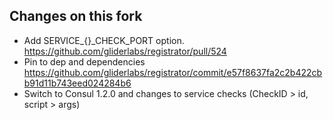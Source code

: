 ## Changes on this fork

* Add SERVICE_{}_CHECK_PORT option. https://github.com/gliderlabs/registrator/pull/524
* Pin to dep and dependencies https://github.com/gliderlabs/registrator/commit/e57f8637fa2c2b422cbb91d11b743eed024284b6
* Switch to Consul 1.2.0 and changes to service checks (CheckID > id, script > args)

